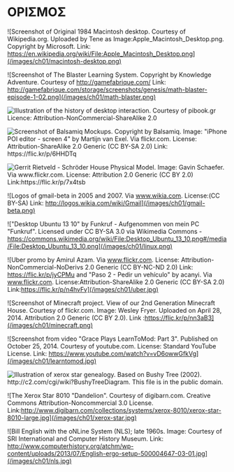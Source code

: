 # ΟΡΙΣΜΟΣ

![Screenshot of Original 1984 Macintosh desktop. Courtesy of Wikipedia.org. Uploaded by Tene as Image:Apple_Macintosh_Desktop.png. Copyright by Microsoft. Link: https://en.wikipedia.org/wiki/File:Apple_Macintosh_Desktop.png](/images/ch01/macintosh-desktop.png)

![Screenshot of The Blaster Learning System. Copyright by Knowledge Adventure. Courtesy of http://gamefabrique.com/ Link: http://gamefabrique.com/storage/screenshots/genesis/math-blaster-episode-1-02.png](/images/ch01/math-blaster.png)

![Illustration of the history of desktop interaction. Courtesy of pibook.gr Licence: Attribution-NonCommercial-ShareAlike 2.0](/images/ch01/desktop-interaction-history-future.png)

![Screenshot of Balsamiq Mockups. Copyright by Balsamiq. Image: "iPhone POI editor - screen 4" by Martijn van Exel. Via flickr.com. License: Attribution-ShareAlike 2.0 Generic (CC BY-SA 2.0) Link: https://flic.kr/p/6HHDTq ](/images/ch01/ui-sketch.png)

![Gerrit Rietveld - Schröder House Physical Model. Image: Gavin Schaefer. Via www.flickr.com. License: Attribution 2.0 Generic (CC BY 2.0) Link:https://flic.kr/p/7x4tsb ](/images/ch01/architecture-model.jpg)

![Logos of gmail-beta in 2005 and 2007. Via www.wikia.com. License:(CC BY-SA) Link: http://logos.wikia.com/wiki/Gmail](/images/ch01/gmail-beta.png)

!["Desktop Ubuntu 13 10" by Funkruf - Aufgenommen von mein PC "Funkruf". Licensed under CC BY-SA 3.0 via Wikimedia Commons - https://commons.wikimedia.org/wiki/File:Desktop_Ubuntu_13_10.png#/media/File:Desktop_Ubuntu_13_10.png](/images/ch01/linux.png)

![Uber promo by Amirul Azam. Via www.flickr.com. License: Attribution-NonCommercial-NoDerivs 2.0 Generic (CC BY-NC-ND 2.0) Link: https://flic.kr/p/jyCPMu and "Paso 2 - Pedir un vehículo" by acanyi. Via www.flickr.com. License:Attribution-ShareAlike 2.0 Generic (CC BY-SA 2.0) Link:https://flic.kr/p/n4hvFv](/images/ch01/uber.jpg)

![Screenshot of Minecraft project. View of our 2nd Generation Minecraft House. Courtesy of flickr.com. Image: Wesley Fryer. Uploaded on April 28, 2014. Attribution 2.0 Generic (CC BY 2.0). Link :https://flic.kr/p/nn3aB3](/images/ch01/minecraft.png)

![Screenshot from video "Grace Plays LearnToMod: Part 3". Published on October 25, 2014. Courtesy of youtube.com. License: Standard YouTube License. Link: https://www.youtube.com/watch?v=vD6owwGfkVg](/images/ch01/learntomod.jpg)

![Illustration of xerox star genealogy. Based on Bushy Tree (2002). http://c2.com/cgi/wiki?BushyTreeDiagram. This file is in the public domain.](/images/ch01/xerox-star-genealogy.png)

![The Xerox Star 8010 "Dandelion". Courtesy of digibarn.com. Creative Commons Attribution-Noncommercial 3.0 License. Link:http://www.digibarn.com/collections/systems/xerox-8010/xerox-star-8010-large.jpg](/images/ch01/xerox-star.jpg)

![Bill English with the oNLine System (NLS); late 1960s. Image: Courtesy of SRI International and Computer History Museum. Link: http://www.computerhistory.org/atchm/wp-content/uploads/2013/07/English-ergo-setup-500004647-03-01.jpg](/images/ch01/nls.jpg)

